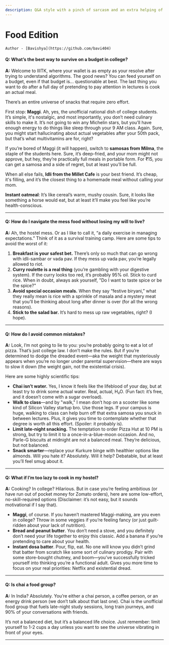 ```yaml
---
description: Q&A style with a pinch of sarcasm and an extra helping of struggle
---
```


# Food Edition

`Author - [Bavishya](https://github.com/bavi404)`

#### Q: What’s the best way to survive on a budget in college?

**A:** Welcome to IIITK, where your wallet is as empty as your resolve after trying to understand algorithms. The good news? You can feed yourself on a budget, even if that budget is... questionable at best. The last thing you want to do after a full day of pretending to pay attention in lectures is cook an actual meal.

There’s an entire universe of snacks that require zero effort.

First stop: **Maggi**. Ah, yes, the unofficial national dish of college students. It’s simple, it's nostalgic, and most importantly, you don’t need culinary skills to make it. It’s not going to win any Michelin stars, but you’ll have enough energy to do things like sleep through your 9 AM class. Again. Sure, you might start hallucinating about actual vegetables after your 50th pack, but that’s what multivitamins are for, right?

If you’re bored of Maggi (it will happen), switch to **samosas from Milma**, the staple of the students here. Sure, it’s deep-fried, and your mom might not approve, but hey, they’re practically full meals in portable form. For ₹15, you can get a samosa and a side of regret, but at least you’ll be full.

When all else fails, **Idli from the Millet Cafe** is your best friend. It’s cheap, it's filling, and it’s the closest thing to a homemade meal without calling your mom.

**Instant oatmeal**: It’s like cereal’s warm, mushy cousin. Sure, it looks like something a horse would eat, but at least it’ll make you feel like you’re health-conscious.

***

#### Q: How do I navigate the mess food without losing my will to live?

**A:** Ah, the hostel mess. Or as I like to call it, “a daily exercise in managing expectations.” Think of it as a survival training camp. Here are some tips to avoid the worst of it:

1. **Breakfast is your safest bet.** There’s only so much that can go wrong with idli-sambar or vada pav. If they mess up vada pav, you’re legally allowed to riot.
2. **Curry roulette is a real thing** (you’re gambling with your digestive system). If the curry looks too red, it’s probably 95% oil. Stick to curd rice. When in doubt, always ask yourself, "Do I want to taste spice or be the spice?"
3. **Avoid special occasion meals.** When they say “festive biryani,” what they really mean is rice with a sprinkle of masala and a mystery meat that you’ll be thinking about long after dinner is over (for all the wrong reasons).
4. **Stick to the salad bar.** It’s hard to mess up raw vegetables, right? (I hope).

***

#### Q: How do I avoid common mistakes?

**A:** Look, I’m not going to lie to you: you’re probably going to eat a lot of pizza. That’s just college law. I don’t make the rules. But if you’re determined to dodge the dreaded event—aka the weight that mysteriously appears when you’re no longer under parental supervision—there are ways to slow it down (the weight gain, not the existential crisis).

Here are some highly scientific tips:

* **Chai isn’t water.** Yes, I know it feels like the lifeblood of your day, but at least try to drink some actual water. Real, actual, H₂O. (Fun fact: it’s free, and it doesn’t come with a sugar overload).
* **Walk to class**—and by "walk," I mean don’t hop on a scooter like some kind of Silicon Valley startup bro. Use those legs. If your campus is huge, walking to class can help burn off that extra samosa you snuck in between lectures. Plus, it gives you time to contemplate whether that degree is worth all this effort. (Spoiler: it probably is).
* **Limit late-night snacking.** The temptation to order Pizza Hut at 10 PM is strong, but try to limit it to a once-in-a-blue-moon occasion. And no, Parle-G biscuits at midnight are not a balanced meal. They’re delicious, but not balanced.
* **Snack smarter**—replace your Kurkure binge with healthier options like almonds. Will you hate it? Absolutely. Will it help? Debatable, but at least you’ll feel smug about it.

***

#### Q: What if I’m too lazy to cook in my hostel?

**A:** Cooking? In college? Hilarious. But in case you’re feeling ambitious (or have run out of pocket money for Zomato orders), here are some low-effort, no-skill-required options (Disclaimer: it’s not easy, but it sounds motivational if I say that).

* **Maggi**, of course. If you haven’t mastered Maggi-making, are you even in college? Throw in some veggies if you’re feeling fancy (or just guilt-ridden about your lack of nutrition).
* **Bread and peanut butter**. You don’t need a stove, and you definitely don’t need your life together to enjoy this classic. Add a banana if you’re pretending to care about your health.
* **Instant dosa batter**. Pour, flip, eat. No one will know you didn’t grind that batter from scratch like some sort of culinary prodigy. Pair with some store-bought chutney, and boom—you’ve successfully tricked yourself into thinking you’re a functional adult. Gives you more time to focus on your real priorities: Netflix and existential dread.

***

#### Q: Is chai a food group?

**A:** In India? Absolutely. You’re either a chai person, a coffee person, or an energy drink person (we don’t talk about that last one). Chai is the unofficial food group that fuels late-night study sessions, long train journeys, and 90% of your conversations with friends.

It’s not a balanced diet, but it’s a balanced life choice. Just remember: limit yourself to 1-2 cups a day unless you want to see the universe vibrating in front of your eyes.

***
